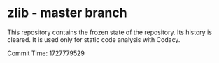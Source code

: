# zlib - master branch

This repository contains the frozen state of the repository.
Its history is cleared. It is used only for static code
analysis with Codacy.

Commit Time: 1727779529